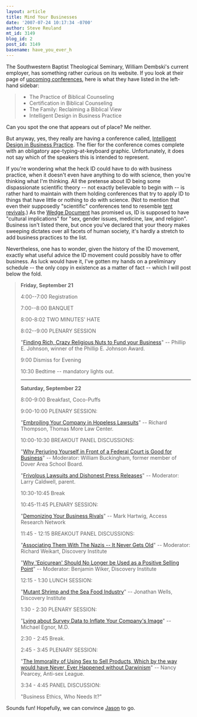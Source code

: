 ```yaml
---
layout: article
title: Mind Your Businesses
date: '2007-07-24 10:17:34 -0700'
author: Steve Reuland
mt_id: 3149
blog_id: 2
post_id: 3149
basename: have_you_ever_h
---
```

The Southwestern Baptist Theological Seminary, William Dembski's current employer, has something rather curious on its website. If you look at their page of [upcoming conferences](http://www.swbts.edu/index.cfm?pageid=579), here is what they have listed in the left-hand sidebar:

> * The Practice of Biblical Counseling
> * Certification in Biblical Counseling
> * The Family: Reclaiming a Biblical View
> * Intelligent Design in Business Practice

Can you spot the one that appears out of place?  Me neither.

But anyway, yes, they really are having a conference called, [Intelligent Design in Business Practice](http://www.swbts.edu/index.cfm?pageid=920).  The flier for the conference comes complete with an obligatory ape-typing-at-keyboard graphic.  Unfortunately, it does not say which of the speakers this is intended to represent.

If you're wondering what the heck ID could have to do with business practice, when it doesn't even have anything to do with science, then you're thinking what I'm thinking.  All the pretense about ID being some dispassionate scientific theory -- not exactly believable to begin with --  is rather hard to maintain with them holding conferences that try to apply ID to things that have little or nothing to do with science.  (Not to mention that even their supposedly "scientific" conferences tend to resemble [tent revivals](http://scienceblogs.com/evolutionblog/2007/03/darwin_and_design_in_knoxville.php#more).)  As the [Wedge Document](http://www.antievolution.org/features/wedge.html) has promised us, ID is supposed to have "cultural implications" for "sex, gender issues, medicine, law, and religion".  Business isn't listed there, but once you've declared that your theory makes sweeping dictates over all facets of human society, it's hardly a stretch to add business practices to the list.   

Nevertheless, one has to wonder, given the history of the ID movement, exactly what useful advice the ID movement could possibly have to offer business.  As luck would have it, I've gotten my hands on a preliminary schedule -- the only copy in existence as a matter of fact -- which I will post below the fold.

> **Friday, September 21**
> 
> 4:00--7:00     Registration
> 
> 7:00--8:00     BANQUET
> 
> 8:00-8:02     TWO MINUTES' HATE
> 
> 8:02--9:00     PLENARY SESSION   
> 
> "[Finding Rich, Crazy Religious Nuts to Fund your Business](http://www.geocities.com/lclane2/discovery.html)" -- Phillip E. Johnson, winner of the Phillip E. Johnson Award.
> 
> 9:00     Dismiss for Evening
> 
> 10:30     Bedtime -- mandatory lights out.
> 
> _________________________________________________________________
> 
> **Saturday, September 22**
> 
> 8:00-9:00     Breakfast, Coco-Puffs
> 
> 9:00-10:00     PLENARY SESSION:
> 
> "[Embroiling Your Company in Hopeless Lawsuits](/archives/2005/12/waterloo-in-dov.html)" -- Richard Thompson, Thomas More Law Center.
> 
> 10:00-10:30     BREAKOUT PANEL DISCUSSIONS:
> 
> "[Why Perjuring Yourself in Front of a Federal Court is Good for Business](/archives/2005/11/judge-grills-do.html)" -- Moderator:  William Buckingham, former member of Dover Area School Board. 
> 
> "[Frivolous Lawsuits and Dishonest Press Releases](/archives/2005/04/nuisance-libel.html)" -- Moderator:  Larry Caldwell, parent.
> 
> 10:30-10:45     Break
> 
> 10:45-11:45     PLENARY SESSION:
> 
> "[Demonizing Your Business Rivals](http://www.antievolution.org/cgi-bin/ikonboard/ikonboard.cgi?s=45d1618b44a4358b;act=ST;f=9;t=713;st=0)" -- Mark Hartwig, Access Research Network
> 
> 11:45 - 12:15  BREAKOUT PANEL DISCUSSIONS:
> 
> "[Associating Them With The Nazis -- It Never Gets Old](http://scienceblogs.com/dispatches/2006/08/adl_blasts_kennedy_program.php)" -- Moderator:  Richard Weikart, Discovery Institute
> 
> "[Why 'Epicurean' Should No Longer be Used as a Positive Selling Point](http://www.touchstonemag.com/docs/issues/15.8docs/15-8pg43.html)" -- Moderator:  Benjamin Wiker, Discovery Institute
> 
> 12:15 - 1:30  LUNCH SESSION:
> 
> "[Mutant Shrimp and the Sea Food Industry](http://www.ncseweb.org/resources/news/2002/ZZ/754_ncse_asks_discovery_institute_2_7_2002.asp)" -- Jonathan Wells, Discovery Institute 
> 
> 1:30 - 2:30  PLENARY SESSION:
> 
> "[Lying about Survey Data to Inflate Your Company's Image](/archives/2007/03/egnoring-the-da.html)" -- Michael Egnor, M.D.
> 
> 2:30 - 2:45     Break.
> 
> 2:45 - 3:45     PLENARY SESSION:
> 
> "[The Immorality of Using Sex to Sell Products, Which by the way would have Never, Ever Happened without Darwinism](http://www.arn.org/docs/pearcey/np_popworld42200.htm)" -- Nancy Pearcey, Anti-sex League.
> 
> 3:34 - 4:45     PANEL DISCUSSION:  
> 
> "Business Ethics, Who Needs It?"

Sounds fun!  Hopefully, we can convince [Jason](http://scienceblogs.com/evolutionblog/2007/07/i_might_have_to_check_this_out.php) to go.
